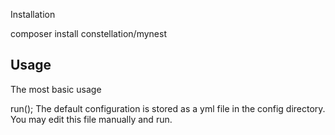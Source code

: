 Installation

  composer install constellation/mynest

Usage
-----
The most basic usage
  <?php
  include "vendor/autoload.php";
  use constellation\mynest\Nest;

  $nest = new Nest;
  $nest->run();

The default configuration is stored as a yml file in the config directory. You may edit this
file manually and run.


